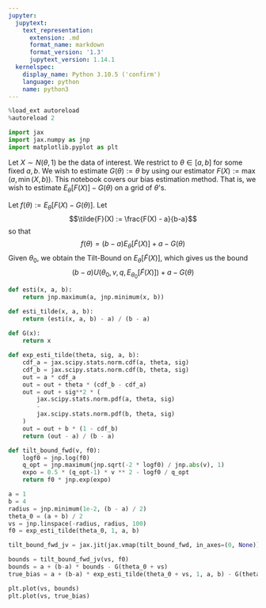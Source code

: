```yaml
---
jupyter:
  jupytext:
    text_representation:
      extension: .md
      format_name: markdown
      format_version: '1.3'
      jupytext_version: 1.14.1
  kernelspec:
    display_name: Python 3.10.5 ('confirm')
    language: python
    name: python3
---
```


```python
%load_ext autoreload
%autoreload 2
```

```python
import jax
import jax.numpy as jnp
import matplotlib.pyplot as plt
```

Let $X \sim N(\theta, 1)$ be the data of interest.
We restrict to $\theta \in [a,b]$ for some fixed $a, b$.
We wish to estimate $G(\theta) := \theta$ by using our estimator $F(X) := \max(a, \min(X, b))$.
This notebook covers our bias estimation method.
That is, we wish to estimate $E_\theta[F(X)] - G(\theta)$ on a grid of $\theta$'s.

Let $f(\theta) := E_\theta[F(X) - G(\theta)]$.
Let $$\tilde{F}(X) := \frac{F(X) - a}{b-a}$$ 
so that $$f(\theta) = (b-a) E_\theta[\tilde{F}(X)] + a - G(\theta)$$
Given $\theta_0$, we obtain the Tilt-Bound on $E_\theta[\tilde{F}(X)]$,
which gives us the bound
$$(b-a) U(\theta_0, v, q, E_{\theta_0}[\tilde{F}(X)]) + a - G(\theta)$$

```python
def esti(x, a, b):
    return jnp.maximum(a, jnp.minimum(x, b))

def esti_tilde(x, a, b):
    return (esti(x, a, b) - a) / (b - a)
    
def G(x):
    return x
```

```python
def exp_esti_tilde(theta, sig, a, b):
    cdf_a = jax.scipy.stats.norm.cdf(a, theta, sig)
    cdf_b = jax.scipy.stats.norm.cdf(b, theta, sig)
    out = a * cdf_a
    out = out + theta * (cdf_b - cdf_a)
    out = out + sig**2 * (
        jax.scipy.stats.norm.pdf(a, theta, sig)
        -
        jax.scipy.stats.norm.pdf(b, theta, sig)
    )
    out = out + b * (1 - cdf_b)
    return (out - a) / (b - a)
```

```python
def tilt_bound_fwd(v, f0):
    logf0 = jnp.log(f0)
    q_opt = jnp.maximum(jnp.sqrt(-2 * logf0) / jnp.abs(v), 1)
    expo = 0.5 * (q_opt-1) * v ** 2 - logf0 / q_opt
    return f0 * jnp.exp(expo)
```

```python
a = 1
b = 4
radius = jnp.minimum(1e-2, (b - a) / 2)
theta_0 = (a + b) / 2
vs = jnp.linspace(-radius, radius, 100)
f0 = exp_esti_tilde(theta_0, 1, a, b)
```

```python
tilt_bound_fwd_jv = jax.jit(jax.vmap(tilt_bound_fwd, in_axes=(0, None)))
```

```python
bounds = tilt_bound_fwd_jv(vs, f0)
bounds = a + (b-a) * bounds - G(theta_0 + vs)
true_bias = a + (b-a) * exp_esti_tilde(theta_0 + vs, 1, a, b) - G(theta_0 + vs)
```

```python
plt.plot(vs, bounds)
plt.plot(vs, true_bias)
```
